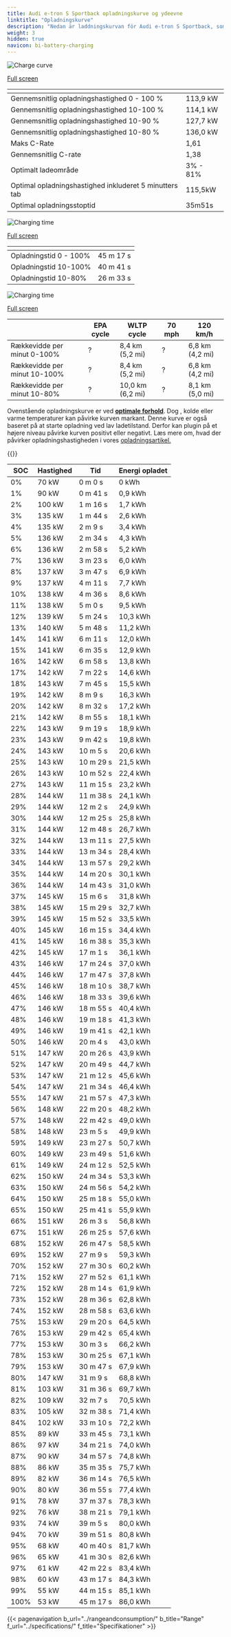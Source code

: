 ```yaml
---
title: Audi e-tron S Sportback opladningskurve og ydeevne
linktitle: "Opladningskurve"
description: "Nedan är laddningskurvan för Audi e-tron S Sportback, som illustrerar laddningshastigheten vid olika batterinivåer. Dessutom ger grafer för räckvidd och tid omfattande detaljer om laddningsprestanda."
weight: 3
hidden: true
navicon: bi-battery-charging
---
```

<!-- markdownlint-disable MD033 -->
<!-- markdownlint-disable MD010 -->
<img src="/images/models/audi/e-tron/e-tron_s_sportback/chargingcurve.svg" alt="Charge curve" class="img-fluid">

[Full screen](/images/models/audi/e-tron/e-tron_s_sportback/chargingcurve.svg)


<div class="table-responsive">
<table class="table table-striped border">
	<thead>
		<tr>
			<th>
			</th>
			<th>
			</th>
		</tr>
	</thead>
	<tbody>
		<tr>
			<td>
				Gennemsnitlig opladningshastighed 0 - 100 %
			</td>
			<td>
				113,9 kW
			</td>
		</tr>
		<tr>
			<td>
				Gennemsnitlig opladningshastighed 10-100 %
			</td>
			<td>
				114,1 kW
			</td>
		</tr>
		<tr>
			<td>
				Gennemsnitlig opladningshastighed 10-90 %
			</td>
			<td>
				127,7 kW
			</td>
		</tr>
		<tr>
			<td>
				Gennemsnitlig opladningshastighed 10-80 %
			</td>
			<td>
				136,0 kW
			</td>
		</tr>
		<tr>
			<td>
				Maks C-Rate
			</td>
			<td>
				1,61
			</td>
		</tr>
		<tr>
			<td>
				Gennemsnitlig C-rate
			</td>
			<td>
				1,38
			</td>
		</tr>
		<tr>
			<td>
				Optimalt ladeområde
			</td>
			<td>
				3% - 81%
			</td>
		</tr>
		<tr>
			<td>
				Optimal opladningshastighed inkluderet 5 minutters tab
			</td>
			<td>
				115,5kW
			</td>
		</tr>
		<tr>
			<td>
				Optimal opladningsstoptid
			</td>
			<td>
				35m51s
			</td>
		</tr>
	</tbody>
</table>
</div>
<img src="/images/models/audi/e-tron/e-tron_s_sportback/chargingtime.svg" alt="Charging time" class="img-fluid">

[Full screen](/images/models/audi/e-tron/e-tron_s_sportback/chargingtime.svg)
<div class="table-responsive">
<table class="table table-striped border">
	<thead>
		<tr>
			<th>
			</th>
			<th>
			</th>
		</tr>
	</thead>
	<tbody>
		<tr>
			<td>
				Opladningstid 0 - 100%
			</td>
			<td>
				 45 m 17 s
			</td>
		</tr>
		<tr>
			<td>
				Opladningstid 10-100%
			</td>
			<td>
				 40 m 41 s
			</td>
		</tr>
		<tr>
			<td>
				Opladningstid 10-80%
			</td>
			<td>
				 26 m 33 s
			</td>
		</tr>
	</tbody>
</table>
</div>
<img src="/images/models/audi/e-tron/e-tron_s_sportback/chargerangespeed.svg" alt="Charging time" class="img-fluid">

[Full screen](/images/models/audi/e-tron/e-tron_s_sportback/chargerangespeed.svg)
<div class="table-responsive">
<table class="table table-striped border">
	<thead>
		<tr>
			<th>
			</th>
			<th>
				EPA cycle
			</th>
			<th>
				WLTP cycle
			</th>
			<th>
				70 mph
			</th>
			<th>
				120 km/h
			</th>
		</tr>
	</thead>
	<tbody>
		<tr>
			<td>
				Rækkevidde per minut 0-100%
			</td>
			<td>
				?
			</td>
			<td>
				8,4 km (5,2 mi)
			</td>
			<td>
				?
			</td>
			<td>
				6,8 km (4,2 mi)
			</td>
		</tr>
		<tr>
			<td>
				Rækkevidde per minut 10-100%
			</td>
			<td>
				?
			</td>
			<td>
				8,4 km (5,2 mi)
			</td>
			<td>
				?
			</td>
			<td>
				6,8 km (4,2 mi)
			</td>
		</tr>
		<tr>
			<td>
				Rækkevidde per minut 10-80%
			</td>
			<td>
				?
			</td>
			<td>
				10,0 km (6,2 mi)
			</td>
			<td>
				?
			</td>
			<td>
				8,1 km (5,0 mi)
			</td>
		</tr>
	</tbody>
</table>
</div>


Ovenstående opladningskurve er ved **[optimale forhold](../../../../../technology/battery/charging/#temperatur)**. Dog , kolde eller varme temperaturer kan påvirke kurven markant. Denne kurve er også baseret på at starte opladning ved lav ladetilstand. Derfor kan plugin på et højere niveau påvirke kurven positivt eller negativt. Læs mere om, hvad der påvirker opladningshastigheden i vores [opladningsartikel.](../../../../../technology/battery/charging/)


{{<evkxdisplayaddarticle />}}
<div class="table-responsive">
<table class="table table-striped border">
	<thead>
		<tr>
			<th>
				SOC
			</th>
			<th>
				Hastighed
			</th>
			<th>
				Tid
			</th>
			<th>
				Energi opladet
			</th>
		</tr>
	</thead>
	<tbody>
		<tr>
			<td>
				0%
			</td>
			<td>
				70 kW
			</td>
			<td>
				 0 m 0 s
			</td>
			<td>
				0 kWh
			</td>
		</tr>
		<tr>
			<td>
				1%
			</td>
			<td>
				90 kW
			</td>
			<td>
				 0 m 41 s
			</td>
			<td>
				0,9 kWh
			</td>
		</tr>
		<tr>
			<td>
				2%
			</td>
			<td>
				100 kW
			</td>
			<td>
				 1 m 16 s
			</td>
			<td>
				1,7 kWh
			</td>
		</tr>
		<tr>
			<td>
				3%
			</td>
			<td>
				135 kW
			</td>
			<td>
				 1 m 44 s
			</td>
			<td>
				2,6 kWh
			</td>
		</tr>
		<tr>
			<td>
				4%
			</td>
			<td>
				135 kW
			</td>
			<td>
				 2 m 9 s
			</td>
			<td>
				3,4 kWh
			</td>
		</tr>
		<tr>
			<td>
				5%
			</td>
			<td>
				136 kW
			</td>
			<td>
				 2 m 34 s
			</td>
			<td>
				4,3 kWh
			</td>
		</tr>
		<tr>
			<td>
				6%
			</td>
			<td>
				136 kW
			</td>
			<td>
				 2 m 58 s
			</td>
			<td>
				5,2 kWh
			</td>
		</tr>
		<tr>
			<td>
				7%
			</td>
			<td>
				136 kW
			</td>
			<td>
				 3 m 23 s
			</td>
			<td>
				6,0 kWh
			</td>
		</tr>
		<tr>
			<td>
				8%
			</td>
			<td>
				137 kW
			</td>
			<td>
				 3 m 47 s
			</td>
			<td>
				6,9 kWh
			</td>
		</tr>
		<tr>
			<td>
				9%
			</td>
			<td>
				137 kW
			</td>
			<td>
				 4 m 11 s
			</td>
			<td>
				7,7 kWh
			</td>
		</tr>
		<tr>
			<td>
				10%
			</td>
			<td>
				138 kW
			</td>
			<td>
				 4 m 36 s
			</td>
			<td>
				8,6 kWh
			</td>
		</tr>
		<tr>
			<td>
				11%
			</td>
			<td>
				138 kW
			</td>
			<td>
				 5 m 0 s
			</td>
			<td>
				9,5 kWh
			</td>
		</tr>
		<tr>
			<td>
				12%
			</td>
			<td>
				139 kW
			</td>
			<td>
				 5 m 24 s
			</td>
			<td>
				10,3 kWh
			</td>
		</tr>
		<tr>
			<td>
				13%
			</td>
			<td>
				140 kW
			</td>
			<td>
				 5 m 48 s
			</td>
			<td>
				11,2 kWh
			</td>
		</tr>
		<tr>
			<td>
				14%
			</td>
			<td>
				141 kW
			</td>
			<td>
				 6 m 11 s
			</td>
			<td>
				12,0 kWh
			</td>
		</tr>
		<tr>
			<td>
				15%
			</td>
			<td>
				141 kW
			</td>
			<td>
				 6 m 35 s
			</td>
			<td>
				12,9 kWh
			</td>
		</tr>
		<tr>
			<td>
				16%
			</td>
			<td>
				142 kW
			</td>
			<td>
				 6 m 58 s
			</td>
			<td>
				13,8 kWh
			</td>
		</tr>
		<tr>
			<td>
				17%
			</td>
			<td>
				142 kW
			</td>
			<td>
				 7 m 22 s
			</td>
			<td>
				14,6 kWh
			</td>
		</tr>
		<tr>
			<td>
				18%
			</td>
			<td>
				143 kW
			</td>
			<td>
				 7 m 45 s
			</td>
			<td>
				15,5 kWh
			</td>
		</tr>
		<tr>
			<td>
				19%
			</td>
			<td>
				142 kW
			</td>
			<td>
				 8 m 9 s
			</td>
			<td>
				16,3 kWh
			</td>
		</tr>
		<tr>
			<td>
				20%
			</td>
			<td>
				142 kW
			</td>
			<td>
				 8 m 32 s
			</td>
			<td>
				17,2 kWh
			</td>
		</tr>
		<tr>
			<td>
				21%
			</td>
			<td>
				142 kW
			</td>
			<td>
				 8 m 55 s
			</td>
			<td>
				18,1 kWh
			</td>
		</tr>
		<tr>
			<td>
				22%
			</td>
			<td>
				143 kW
			</td>
			<td>
				 9 m 19 s
			</td>
			<td>
				18,9 kWh
			</td>
		</tr>
		<tr>
			<td>
				23%
			</td>
			<td>
				143 kW
			</td>
			<td>
				 9 m 42 s
			</td>
			<td>
				19,8 kWh
			</td>
		</tr>
		<tr>
			<td>
				24%
			</td>
			<td>
				143 kW
			</td>
			<td>
				 10 m 5 s
			</td>
			<td>
				20,6 kWh
			</td>
		</tr>
		<tr>
			<td>
				25%
			</td>
			<td>
				143 kW
			</td>
			<td>
				 10 m 29 s
			</td>
			<td>
				21,5 kWh
			</td>
		</tr>
		<tr>
			<td>
				26%
			</td>
			<td>
				143 kW
			</td>
			<td>
				 10 m 52 s
			</td>
			<td>
				22,4 kWh
			</td>
		</tr>
		<tr>
			<td>
				27%
			</td>
			<td>
				143 kW
			</td>
			<td>
				 11 m 15 s
			</td>
			<td>
				23,2 kWh
			</td>
		</tr>
		<tr>
			<td>
				28%
			</td>
			<td>
				144 kW
			</td>
			<td>
				 11 m 38 s
			</td>
			<td>
				24,1 kWh
			</td>
		</tr>
		<tr>
			<td>
				29%
			</td>
			<td>
				144 kW
			</td>
			<td>
				 12 m 2 s
			</td>
			<td>
				24,9 kWh
			</td>
		</tr>
		<tr>
			<td>
				30%
			</td>
			<td>
				144 kW
			</td>
			<td>
				 12 m 25 s
			</td>
			<td>
				25,8 kWh
			</td>
		</tr>
		<tr>
			<td>
				31%
			</td>
			<td>
				144 kW
			</td>
			<td>
				 12 m 48 s
			</td>
			<td>
				26,7 kWh
			</td>
		</tr>
		<tr>
			<td>
				32%
			</td>
			<td>
				144 kW
			</td>
			<td>
				 13 m 11 s
			</td>
			<td>
				27,5 kWh
			</td>
		</tr>
		<tr>
			<td>
				33%
			</td>
			<td>
				144 kW
			</td>
			<td>
				 13 m 34 s
			</td>
			<td>
				28,4 kWh
			</td>
		</tr>
		<tr>
			<td>
				34%
			</td>
			<td>
				144 kW
			</td>
			<td>
				 13 m 57 s
			</td>
			<td>
				29,2 kWh
			</td>
		</tr>
		<tr>
			<td>
				35%
			</td>
			<td>
				144 kW
			</td>
			<td>
				 14 m 20 s
			</td>
			<td>
				30,1 kWh
			</td>
		</tr>
		<tr>
			<td>
				36%
			</td>
			<td>
				144 kW
			</td>
			<td>
				 14 m 43 s
			</td>
			<td>
				31,0 kWh
			</td>
		</tr>
		<tr>
			<td>
				37%
			</td>
			<td>
				145 kW
			</td>
			<td>
				 15 m 6 s
			</td>
			<td>
				31,8 kWh
			</td>
		</tr>
		<tr>
			<td>
				38%
			</td>
			<td>
				145 kW
			</td>
			<td>
				 15 m 29 s
			</td>
			<td>
				32,7 kWh
			</td>
		</tr>
		<tr>
			<td>
				39%
			</td>
			<td>
				145 kW
			</td>
			<td>
				 15 m 52 s
			</td>
			<td>
				33,5 kWh
			</td>
		</tr>
		<tr>
			<td>
				40%
			</td>
			<td>
				145 kW
			</td>
			<td>
				 16 m 15 s
			</td>
			<td>
				34,4 kWh
			</td>
		</tr>
		<tr>
			<td>
				41%
			</td>
			<td>
				145 kW
			</td>
			<td>
				 16 m 38 s
			</td>
			<td>
				35,3 kWh
			</td>
		</tr>
		<tr>
			<td>
				42%
			</td>
			<td>
				145 kW
			</td>
			<td>
				 17 m 1 s
			</td>
			<td>
				36,1 kWh
			</td>
		</tr>
		<tr>
			<td>
				43%
			</td>
			<td>
				146 kW
			</td>
			<td>
				 17 m 24 s
			</td>
			<td>
				37,0 kWh
			</td>
		</tr>
		<tr>
			<td>
				44%
			</td>
			<td>
				146 kW
			</td>
			<td>
				 17 m 47 s
			</td>
			<td>
				37,8 kWh
			</td>
		</tr>
		<tr>
			<td>
				45%
			</td>
			<td>
				146 kW
			</td>
			<td>
				 18 m 10 s
			</td>
			<td>
				38,7 kWh
			</td>
		</tr>
		<tr>
			<td>
				46%
			</td>
			<td>
				146 kW
			</td>
			<td>
				 18 m 33 s
			</td>
			<td>
				39,6 kWh
			</td>
		</tr>
		<tr>
			<td>
				47%
			</td>
			<td>
				146 kW
			</td>
			<td>
				 18 m 55 s
			</td>
			<td>
				40,4 kWh
			</td>
		</tr>
		<tr>
			<td>
				48%
			</td>
			<td>
				146 kW
			</td>
			<td>
				 19 m 18 s
			</td>
			<td>
				41,3 kWh
			</td>
		</tr>
		<tr>
			<td>
				49%
			</td>
			<td>
				146 kW
			</td>
			<td>
				 19 m 41 s
			</td>
			<td>
				42,1 kWh
			</td>
		</tr>
		<tr>
			<td>
				50%
			</td>
			<td>
				146 kW
			</td>
			<td>
				 20 m 4 s
			</td>
			<td>
				43,0 kWh
			</td>
		</tr>
		<tr>
			<td>
				51%
			</td>
			<td>
				147 kW
			</td>
			<td>
				 20 m 26 s
			</td>
			<td>
				43,9 kWh
			</td>
		</tr>
		<tr>
			<td>
				52%
			</td>
			<td>
				147 kW
			</td>
			<td>
				 20 m 49 s
			</td>
			<td>
				44,7 kWh
			</td>
		</tr>
		<tr>
			<td>
				53%
			</td>
			<td>
				147 kW
			</td>
			<td>
				 21 m 12 s
			</td>
			<td>
				45,6 kWh
			</td>
		</tr>
		<tr>
			<td>
				54%
			</td>
			<td>
				147 kW
			</td>
			<td>
				 21 m 34 s
			</td>
			<td>
				46,4 kWh
			</td>
		</tr>
		<tr>
			<td>
				55%
			</td>
			<td>
				147 kW
			</td>
			<td>
				 21 m 57 s
			</td>
			<td>
				47,3 kWh
			</td>
		</tr>
		<tr>
			<td>
				56%
			</td>
			<td>
				148 kW
			</td>
			<td>
				 22 m 20 s
			</td>
			<td>
				48,2 kWh
			</td>
		</tr>
		<tr>
			<td>
				57%
			</td>
			<td>
				148 kW
			</td>
			<td>
				 22 m 42 s
			</td>
			<td>
				49,0 kWh
			</td>
		</tr>
		<tr>
			<td>
				58%
			</td>
			<td>
				148 kW
			</td>
			<td>
				 23 m 5 s
			</td>
			<td>
				49,9 kWh
			</td>
		</tr>
		<tr>
			<td>
				59%
			</td>
			<td>
				149 kW
			</td>
			<td>
				 23 m 27 s
			</td>
			<td>
				50,7 kWh
			</td>
		</tr>
		<tr>
			<td>
				60%
			</td>
			<td>
				149 kW
			</td>
			<td>
				 23 m 49 s
			</td>
			<td>
				51,6 kWh
			</td>
		</tr>
		<tr>
			<td>
				61%
			</td>
			<td>
				149 kW
			</td>
			<td>
				 24 m 12 s
			</td>
			<td>
				52,5 kWh
			</td>
		</tr>
		<tr>
			<td>
				62%
			</td>
			<td>
				150 kW
			</td>
			<td>
				 24 m 34 s
			</td>
			<td>
				53,3 kWh
			</td>
		</tr>
		<tr>
			<td>
				63%
			</td>
			<td>
				150 kW
			</td>
			<td>
				 24 m 56 s
			</td>
			<td>
				54,2 kWh
			</td>
		</tr>
		<tr>
			<td>
				64%
			</td>
			<td>
				150 kW
			</td>
			<td>
				 25 m 18 s
			</td>
			<td>
				55,0 kWh
			</td>
		</tr>
		<tr>
			<td>
				65%
			</td>
			<td>
				150 kW
			</td>
			<td>
				 25 m 41 s
			</td>
			<td>
				55,9 kWh
			</td>
		</tr>
		<tr>
			<td>
				66%
			</td>
			<td>
				151 kW
			</td>
			<td>
				 26 m 3 s
			</td>
			<td>
				56,8 kWh
			</td>
		</tr>
		<tr>
			<td>
				67%
			</td>
			<td>
				151 kW
			</td>
			<td>
				 26 m 25 s
			</td>
			<td>
				57,6 kWh
			</td>
		</tr>
		<tr>
			<td>
				68%
			</td>
			<td>
				152 kW
			</td>
			<td>
				 26 m 47 s
			</td>
			<td>
				58,5 kWh
			</td>
		</tr>
		<tr>
			<td>
				69%
			</td>
			<td>
				152 kW
			</td>
			<td>
				 27 m 9 s
			</td>
			<td>
				59,3 kWh
			</td>
		</tr>
		<tr>
			<td>
				70%
			</td>
			<td>
				152 kW
			</td>
			<td>
				 27 m 30 s
			</td>
			<td>
				60,2 kWh
			</td>
		</tr>
		<tr>
			<td>
				71%
			</td>
			<td>
				152 kW
			</td>
			<td>
				 27 m 52 s
			</td>
			<td>
				61,1 kWh
			</td>
		</tr>
		<tr>
			<td>
				72%
			</td>
			<td>
				152 kW
			</td>
			<td>
				 28 m 14 s
			</td>
			<td>
				61,9 kWh
			</td>
		</tr>
		<tr>
			<td>
				73%
			</td>
			<td>
				152 kW
			</td>
			<td>
				 28 m 36 s
			</td>
			<td>
				62,8 kWh
			</td>
		</tr>
		<tr>
			<td>
				74%
			</td>
			<td>
				152 kW
			</td>
			<td>
				 28 m 58 s
			</td>
			<td>
				63,6 kWh
			</td>
		</tr>
		<tr>
			<td>
				75%
			</td>
			<td>
				153 kW
			</td>
			<td>
				 29 m 20 s
			</td>
			<td>
				64,5 kWh
			</td>
		</tr>
		<tr>
			<td>
				76%
			</td>
			<td>
				153 kW
			</td>
			<td>
				 29 m 42 s
			</td>
			<td>
				65,4 kWh
			</td>
		</tr>
		<tr>
			<td>
				77%
			</td>
			<td>
				153 kW
			</td>
			<td>
				 30 m 3 s
			</td>
			<td>
				66,2 kWh
			</td>
		</tr>
		<tr>
			<td>
				78%
			</td>
			<td>
				153 kW
			</td>
			<td>
				 30 m 25 s
			</td>
			<td>
				67,1 kWh
			</td>
		</tr>
		<tr>
			<td>
				79%
			</td>
			<td>
				153 kW
			</td>
			<td>
				 30 m 47 s
			</td>
			<td>
				67,9 kWh
			</td>
		</tr>
		<tr>
			<td>
				80%
			</td>
			<td>
				147 kW
			</td>
			<td>
				 31 m 9 s
			</td>
			<td>
				68,8 kWh
			</td>
		</tr>
		<tr>
			<td>
				81%
			</td>
			<td>
				103 kW
			</td>
			<td>
				 31 m 36 s
			</td>
			<td>
				69,7 kWh
			</td>
		</tr>
		<tr>
			<td>
				82%
			</td>
			<td>
				109 kW
			</td>
			<td>
				 32 m 7 s
			</td>
			<td>
				70,5 kWh
			</td>
		</tr>
		<tr>
			<td>
				83%
			</td>
			<td>
				105 kW
			</td>
			<td>
				 32 m 38 s
			</td>
			<td>
				71,4 kWh
			</td>
		</tr>
		<tr>
			<td>
				84%
			</td>
			<td>
				102 kW
			</td>
			<td>
				 33 m 10 s
			</td>
			<td>
				72,2 kWh
			</td>
		</tr>
		<tr>
			<td>
				85%
			</td>
			<td>
				89 kW
			</td>
			<td>
				 33 m 45 s
			</td>
			<td>
				73,1 kWh
			</td>
		</tr>
		<tr>
			<td>
				86%
			</td>
			<td>
				97 kW
			</td>
			<td>
				 34 m 21 s
			</td>
			<td>
				74,0 kWh
			</td>
		</tr>
		<tr>
			<td>
				87%
			</td>
			<td>
				90 kW
			</td>
			<td>
				 34 m 57 s
			</td>
			<td>
				74,8 kWh
			</td>
		</tr>
		<tr>
			<td>
				88%
			</td>
			<td>
				86 kW
			</td>
			<td>
				 35 m 35 s
			</td>
			<td>
				75,7 kWh
			</td>
		</tr>
		<tr>
			<td>
				89%
			</td>
			<td>
				82 kW
			</td>
			<td>
				 36 m 14 s
			</td>
			<td>
				76,5 kWh
			</td>
		</tr>
		<tr>
			<td>
				90%
			</td>
			<td>
				80 kW
			</td>
			<td>
				 36 m 55 s
			</td>
			<td>
				77,4 kWh
			</td>
		</tr>
		<tr>
			<td>
				91%
			</td>
			<td>
				78 kW
			</td>
			<td>
				 37 m 37 s
			</td>
			<td>
				78,3 kWh
			</td>
		</tr>
		<tr>
			<td>
				92%
			</td>
			<td>
				76 kW
			</td>
			<td>
				 38 m 21 s
			</td>
			<td>
				79,1 kWh
			</td>
		</tr>
		<tr>
			<td>
				93%
			</td>
			<td>
				74 kW
			</td>
			<td>
				 39 m 5 s
			</td>
			<td>
				80,0 kWh
			</td>
		</tr>
		<tr>
			<td>
				94%
			</td>
			<td>
				70 kW
			</td>
			<td>
				 39 m 51 s
			</td>
			<td>
				80,8 kWh
			</td>
		</tr>
		<tr>
			<td>
				95%
			</td>
			<td>
				68 kW
			</td>
			<td>
				 40 m 40 s
			</td>
			<td>
				81,7 kWh
			</td>
		</tr>
		<tr>
			<td>
				96%
			</td>
			<td>
				65 kW
			</td>
			<td>
				 41 m 30 s
			</td>
			<td>
				82,6 kWh
			</td>
		</tr>
		<tr>
			<td>
				97%
			</td>
			<td>
				61 kW
			</td>
			<td>
				 42 m 22 s
			</td>
			<td>
				83,4 kWh
			</td>
		</tr>
		<tr>
			<td>
				98%
			</td>
			<td>
				60 kW
			</td>
			<td>
				 43 m 17 s
			</td>
			<td>
				84,3 kWh
			</td>
		</tr>
		<tr>
			<td>
				99%
			</td>
			<td>
				55 kW
			</td>
			<td>
				 44 m 15 s
			</td>
			<td>
				85,1 kWh
			</td>
		</tr>
		<tr>
			<td>
				100%
			</td>
			<td>
				53 kW
			</td>
			<td>
				 45 m 17 s
			</td>
			<td>
				86,0 kWh
			</td>
		</tr>
	</tbody>
</table>
</div>


{{< pagenavigation b_url="../rangeandconsumption/" b_title="Range" f_url="../specifications/" f_title="Specifikationer" >}}
